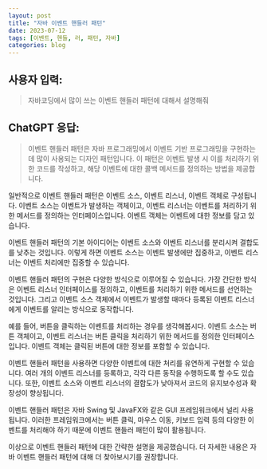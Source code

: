 ```yaml
---
layout: post
title: "자바 이벤트 핸들러 패턴"
date: 2023-07-12
tags: [이벤트, 핸들, 러, 패턴, 자바]
categories: blog
---
```


## 사용자 입력:
> 자바코딩에서 많이 쓰는 이벤트 핸들러 패턴에 대해서 설명해줘

## ChatGPT 응답:
> 이벤트 핸들러 패턴은 자바 프로그래밍에서 이벤트 기반 프로그래밍을 구현하는 데 많이 사용되는 디자인 패턴입니다. 이 패턴은 이벤트 발생 시 이를 처리하기 위한 코드를 작성하고, 해당 이벤트에 대한 콜백 메서드를 정의하는 방법을 제공합니다.

일반적으로 이벤트 핸들러 패턴은 이벤트 소스, 이벤트 리스너, 이벤트 객체로 구성됩니다. 이벤트 소스는 이벤트가 발생하는 객체이고, 이벤트 리스너는 이벤트를 처리하기 위한 메서드를 정의하는 인터페이스입니다. 이벤트 객체는 이벤트에 대한 정보를 담고 있습니다.

이벤트 핸들러 패턴의 기본 아이디어는 이벤트 소스와 이벤트 리스너를 분리시켜 결합도를 낮추는 것입니다. 이렇게 하면 이벤트 소스는 이벤트 발생에만 집중하고, 이벤트 리스너는 이벤트 처리에만 집중할 수 있습니다.

이벤트 핸들러 패턴의 구현은 다양한 방식으로 이루어질 수 있습니다. 가장 간단한 방식은 이벤트 리스너 인터페이스를 정의하고, 이벤트를 처리하기 위한 메서드를 선언하는 것입니다. 그리고 이벤트 소스 객체에서 이벤트가 발생할 때마다 등록된 이벤트 리스너에게 이벤트를 알리는 방식으로 동작합니다.

예를 들어, 버튼을 클릭하는 이벤트를 처리하는 경우를 생각해봅시다. 이벤트 소스는 버튼 객체이고, 이벤트 리스너는 버튼 클릭을 처리하기 위한 메서드를 정의한 인터페이스입니다. 이벤트 객체는 클릭된 버튼에 대한 정보를 포함할 수 있습니다.

이벤트 핸들러 패턴을 사용하면 다양한 이벤트에 대한 처리를 유연하게 구현할 수 있습니다. 여러 개의 이벤트 리스너를 등록하고, 각각 다른 동작을 수행하도록 할 수도 있습니다. 또한, 이벤트 소스와 이벤트 리스너의 결합도가 낮아져서 코드의 유지보수성과 확장성이 향상됩니다.

이벤트 핸들러 패턴은 자바 Swing 및 JavaFX와 같은 GUI 프레임워크에서 널리 사용됩니다. 이러한 프레임워크에서는 버튼 클릭, 마우스 이동, 키보드 입력 등의 다양한 이벤트를 처리해야 하기 때문에 이벤트 핸들러 패턴이 많이 활용됩니다.

이상으로 이벤트 핸들러 패턴에 대한 간략한 설명을 제공했습니다. 더 자세한 내용은 자바 이벤트 핸들러 패턴에 대해 더 찾아보시기를 권장합니다.

